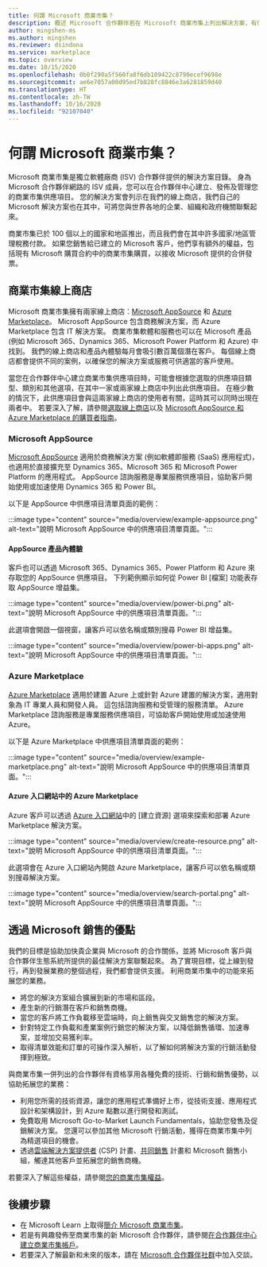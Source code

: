 ```yaml
---
title: 何謂 Microsoft 商業市集？
description: 概述 Microsoft 合作夥伴若在 Microsoft 商業市集上列出解決方案，有何好處和選項。
author: mingshen-ms
ms.author: mingshen
ms.reviewer: dsindona
ms.service: marketplace
ms.topic: overview
ms.date: 10/15/2020
ms.openlocfilehash: 0b0f290a5f560fa8f6db109422c8790ecef9698e
ms.sourcegitcommit: ae6e7057a00d95ed7b828fc8846e3a6281859d40
ms.translationtype: HT
ms.contentlocale: zh-TW
ms.lasthandoff: 10/16/2020
ms.locfileid: "92107040"
---
```

# <a name="what-is-the-microsoft-commercial-marketplace"></a>何謂 Microsoft 商業市集？

Microsoft 商業市集是獨立軟體廠商 (ISV) 合作夥伴提供的解決方案目錄。 身為 Microsoft 合作夥伴網路的 ISV 成員，您可以在合作夥伴中心建立、發佈及管理您的商業市集供應項目。 您的解決方案會列示在我們的線上商店，我們自己的 Microsoft 解決方案也在其中，可將您與世界各地的企業、組織和政府機關聯繫起來。

商業市集已於 100 個以上的國家和地區推出，而且我們會在其中許多國家/地區管理稅務付款。 如果您銷售給已建立的 Microsoft 客戶，他們享有額外的權益，包括現有 Microsoft 購買合約中的商業市集購買，以接收 Microsoft 提供的合併發票。

## <a name="commercial-marketplace-online-stores"></a>商業市集線上商店

Microsoft 商業市集擁有兩家線上商店：[Microsoft AppSource](https://appsource.microsoft.com/) 和 [Azure Marketplace](https://azuremarketplace.microsoft.com/)。 Microsoft AppSource 包含商務解決方案，而 Azure Marketplace 包含 IT 解決方案。 商業市集軟體和服務也可以在 Microsoft 產品 (例如 Microsoft 365、Dynamics 365、Microsoft Power Platform 和 Azure) 中找到。 我們的線上商店和產品內體驗每月會吸引數百萬個潛在客戶。 每個線上商店都會提供不同的案例，以確保您的解決方案或服務可供適當的客戶使用。

當您在合作夥伴中心建立商業市集供應項目時，可能會根據您選取的供應項目類型、類別和其他選項，在其中一家或兩家線上商店中列出此供應項目。 在極少數的情況下，此供應項目會與這兩家線上商店的使用者有關，這時其可以同時出現在兩者中。 若要深入了解，請參閱[選取線上商店](determine-your-listing-type.md#selecting-an-online-store)以及 [Microsoft AppSource 和 Azure Marketplace 的購買者指南](https://aka.ms/MarketplaceBuyerGuide)。

### <a name="microsoft-appsource"></a>Microsoft AppSource

[Microsoft AppSource](https://appsource.microsoft.com/) 適用於商務解決方案 (例如軟體即服務 (SaaS) 應用程式)，也適用於直接擴充至 Dynamics 365、Microsoft 365 和 Microsoft Power Platform 的應用程式。 AppSource 諮詢服務是專業服務供應項目，協助客戶開始使用或加速使用 Dynamics 365 和 Power BI。

以下是 AppSource 中供應項目清單頁面的範例：

:::image type="content" source="media/overview/example-appsource.png" alt-text="說明 Microsoft AppSource 中的供應項目清單頁面。":::

####  <a name="appsource-in-product-experience"></a>AppSource 產品內體驗

客戶也可以透過 Microsoft 365、Dynamics 365、Power Platform 和 Azure 來存取您的 AppSource 供應項目。 下列範例顯示如何從 Power BI [檔案] 功能表存取 AppSource 增益集。

:::image type="content" source="media/overview/power-bi.png" alt-text="說明 Microsoft AppSource 中的供應項目清單頁面。"::: 

此選項會開啟一個視窗，讓客戶可以依名稱或類別搜尋 Power BI 增益集。 

:::image type="content" source="media/overview/power-bi-apps.png" alt-text="說明 Microsoft AppSource 中的供應項目清單頁面。"::: 

### <a name="azure-marketplace"></a>Azure Marketplace

[Azure Marketplace](https://azuremarketplace.microsoft.com/) 適用於建置 Azure 上或針對 Azure 建置的解決方案，適用對象為 IT 專業人員和開發人員。 這包括諮詢服務和受管理的服務清單。 Azure Marketplace 諮詢服務是專業服務供應項目，可協助客戶開始使用或加速使用 Azure。

以下是 Azure Marketplace 中供應項目清單頁面的範例：

:::image type="content" source="media/overview/example-marketplace.png" alt-text="說明 Microsoft AppSource 中的供應項目清單頁面。"::: 

#### <a name="azure-marketplace-in-the-azure-portal"></a>Azure 入口網站中的 Azure Marketplace

Azure 客戶可以透過 [Azure 入口網站](https://portal.azure.com/)中的 [建立資源] 選項來探索和部署 Azure Marketplace 解決方案。

:::image type="content" source="media/overview/create-resource.png" alt-text="說明 Microsoft AppSource 中的供應項目清單頁面。"::: 

此選項會在 Azure 入口網站內開啟 Azure Marketplace，讓客戶可以依名稱或類別搜尋解決方案。

:::image type="content" source="media/overview/search-portal.png" alt-text="說明 Microsoft AppSource 中的供應項目清單頁面。"::: 

## <a name="benefits-of-selling-with-microsoft"></a>透過 Microsoft 銷售的優點

我們的目標是協助加快貴企業與 Microsoft 的合作關係，並將 Microsoft 客戶與合作夥伴生態系統所提供的最佳解決方案聯繫起來。 為了實現目標，從上線到發行，再到發展業務的整個過程，我們都會提供支援。 利用商業市集中的功能來拓展您的業務。

- 將您的解決方案組合擴展到新的市場和區段。
- 產生新的行銷潛在客戶和銷售商機。
- 當您的客戶將工作負載移至雲端時，向上銷售與交叉銷售您的解決方案。 
- 針對特定工作負載和產業案例行銷您的解決方案，以降低銷售循環、加速專案，並增加交易獲利率。
- 取得清單效能和訂單的可操作深入解析，以了解如何將解決方案的行銷活動發揮到極致。

與商業市集一併列出的合作夥伴有資格享用各種免費的技術、行銷和銷售優勢，以協助拓展您的業務：

- 利用您所需的技術資源，讓您的應用程式準備好上市，從技術支援、應用程式設計和架構設計，到 Azure 點數以進行開發和測試。
- 免費取用 Microsoft Go-to-Market Launch Fundamentals，協助您發售及促銷解決方案。 您還可以參加其他 Microsoft 行銷活動，獲得在商業市集中列為精選項目的機會。
- 透過[雲端解決方案提供者](https://partner.microsoft.com/cloud-solution-provider) (CSP) 計畫、[共同銷售](marketplace-co-sell.md) 計畫和 Microsoft 銷售小組，觸達其他客戶並拓展您的銷售商機。

若要深入了解這些權益，請參閱[您的商業市集權益](gtm-your-marketplace-benefits.md)。

## <a name="next-steps"></a>後續步驟

- 在 Microsoft Learn 上取得[簡介 Microsoft 商業市集](/learn/modules/intro-commercial-marketplace/)。
- 若是有興趣發佈至商業市集的新 Microsoft 合作夥伴，請參閱[在合作夥伴中心建立商業市集帳戶](partner-center-portal/create-account.md)。
- 若要深入了解最新和未來的版本，請在 [Microsoft 合作夥伴社群](https://www.microsoftpartnercommunity.com/)中加入交談。
